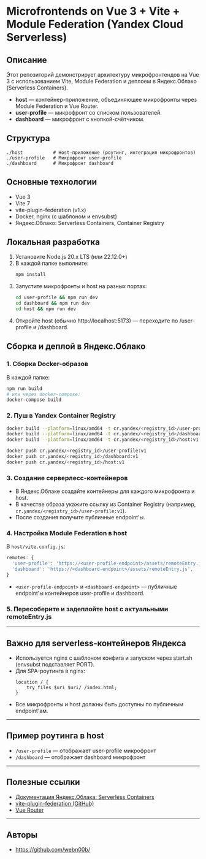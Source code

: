 # Microfrontends on Vue 3 + Vite + Module Federation (Yandex Cloud Serverless)

## Описание

Этот репозиторий демонстрирует архитектуру микрофронтендов на Vue 3 с использованием Vite, Module Federation и деплоем в Яндекс.Облако (Serverless Containers).

- **host** — контейнер-приложение, объединяющее микрофронты через Module Federation и Vue Router.
- **user-profile** — микрофронт со списком пользователей.
- **dashboard** — микрофронт с кнопкой-счётчиком.

## Структура

```
./host           # Host-приложение (роутинг, интеграция микрофронтов)
./user-profile   # Микрофронт user-profile
./dashboard      # Микрофронт dashboard
```

## Основные технологии
- Vue 3
- Vite 7
- vite-plugin-federation (v1.x)
- Docker, nginx (c шаблоном и envsubst)
- Яндекс.Облако: Serverless Containers, Container Registry

## Локальная разработка

1. Установите Node.js 20.x LTS (или 22.12.0+)
2. В каждой папке выполните:
   ```bash
   npm install
   ```
3. Запустите микрофронты и host на разных портах:
   ```bash
   cd user-profile && npm run dev
   cd dashboard && npm run dev
   cd host && npm run dev
   ```
4. Откройте host (обычно http://localhost:5173) — переходите по /user-profile и /dashboard.

## Сборка и деплой в Яндекс.Облако

### 1. Сборка Docker-образов

В каждой папке:
```bash
npm run build
# или через docker-compose:
docker-compose build
```

### 2. Пуш в Yandex Container Registry

```bash
docker build --platform=linux/amd64 -t cr.yandex/<registry_id>/user-profile:v1 ./user-profile
docker build --platform=linux/amd64 -t cr.yandex/<registry_id>/dashboard:v1 ./dashboard
docker build --platform=linux/amd64 -t cr.yandex/<registry_id>/host:v1 ./host

docker push cr.yandex/<registry_id>/user-profile:v1
docker push cr.yandex/<registry_id>/dashboard:v1
docker push cr.yandex/<registry_id>/host:v1
```

### 3. Создание серверлесс-контейнеров

- В Яндекс.Облаке создайте контейнеры для каждого микрофронта и host.
- В качестве образа укажите ссылку из Container Registry (например, `cr.yandex/<registry_id>/user-profile:v1`).
- После создания получите публичные endpoint'ы.

### 4. Настройка Module Federation в host

В `host/vite.config.js`:
```js
remotes: {
  'user-profile': 'https://<user-profile-endpoint>/assets/remoteEntry.js',
  'dashboard': 'https://<dashboard-endpoint>/assets/remoteEntry.js',
}
```

- `<user-profile-endpoint>` и `<dashboard-endpoint>` — публичные endpoint'ы контейнеров user-profile и dashboard.

### 5. Пересоберите и задеплойте host с актуальными remoteEntry.js

---

## Важно для serverless-контейнеров Яндекса
- Используется nginx с шаблоном конфига и запуском через start.sh (envsubst подставляет PORT).
- Для SPA-роутинга в nginx:
  ```nginx
  location / {
      try_files $uri $uri/ /index.html;
  }
  ```
- Все микрофронты и host должны быть доступны по публичным endpoint'ам.

---

## Пример роутинга в host

- `/user-profile` — отображает user-profile микрофронт
- `/dashboard` — отображает dashboard микрофронт

---

## Полезные ссылки
- [Документация Яндекс.Облака: Serverless Containers](https://yandex.cloud/ru/docs/serverless-containers/quickstart/container)
- [vite-plugin-federation (GitHub)](https://github.com/originjs/vite-plugin-federation)
- [Vue Router](https://router.vuejs.org/)

---

## Авторы
- https://github.com/webn00b/